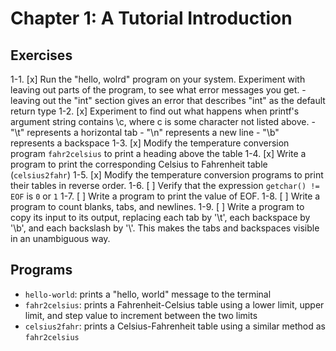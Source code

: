 # Chapter 1: A Tutorial Introduction

## Exercises
1-1. [x] Run the "hello, wolrd" program on your system. Experiment with leaving out parts of the program, to see what error messages you get.
    - leaving out the "int" section gives an error that describes "int" as the default return type
1-2. [x] Experiment to find out what happens when printf's argument string contains \c, where c is some character not listed above.
    - "\t" represents a horizontal tab
    - "\n" represents a new line
    - "\b" represents a backspace
1-3. [x] Modify the temperature conversion program `fahr2celsius` to print a heading above the table
1-4. [x] Write a program to print the corresponding Celsius to Fahrenheit table (`celsius2fahr`)
1-5. [x] Modify the temperature conversion programs to print their tables in reverse order.
1-6. [ ] Verify that the expression `getchar() != EOF` is `0` or `1`
1-7. [ ] Write a program to print the value of EOF.
1-8. [ ] Write a program to count blanks, tabs, and newlines.
1-9. [ ] Write a program to copy its input to its output, replacing each tab by '\t', each backspace by '\b', and each backslash by '\\'. This makes the tabs and backspaces visible in an unambiguous way. 



## Programs
- `hello-world`: prints a "hello, world" message to the terminal
- `fahr2celsius`: prints a Fahrenheit-Celsius table using a lower limit, upper limit, and step value to increment between the two limits
- `celsius2fahr`: prints a Celsius-Fahrenheit table using a similar method as `fahr2celsius`
